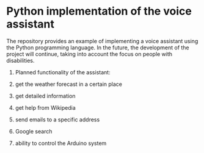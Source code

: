 # Python implementation of the voice assistant

The repository provides an example of implementing a voice assistant using the Python programming language. In the future, the development of the project will continue, taking into account the focus on people with disabilities.

1. Planned functionality of the assistant:

2. get the weather forecast in a certain place

3. get detailed information

4. get help from Wikipedia

5. send emails to a specific address

6. Google search

7. ability to control the Arduino system
